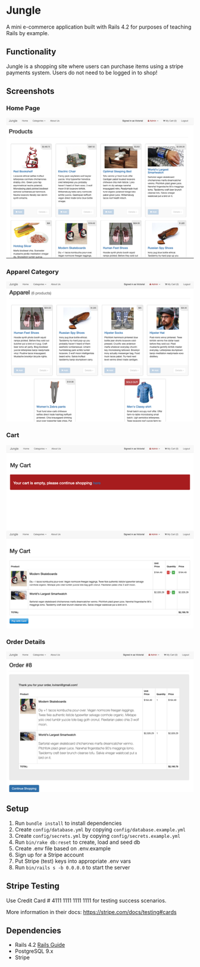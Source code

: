 # Jungle

A mini e-commerce application built with Rails 4.2 for purposes of teaching Rails by example.

## Functionality
Jungle is a shopping site where users can purchase items using a stripe payments system. Users do not need to be logged in to shop!

## Screenshots

### Home Page
!["Screenshot of homepage"](https://github.com/victoriamlee/jungle-rails/blob/master/docs/home-page.png)

### Apparel Category
!["Screenshot of apparel category"](https://github.com/victoriamlee/jungle-rails/blob/master/docs/apparel-category.png)

### Cart
!["Screenshot of empty cart"](https://github.com/victoriamlee/jungle-rails/blob/master/docs/empty-cart.png)
!["Screenshot of cart"](https://github.com/victoriamlee/jungle-rails/blob/master/docs/cart.png)

### Order Details
!["Screenshot of order details"](https://github.com/victoriamlee/jungle-rails/blob/master/docs/order-details.png)

## Setup

1. Run `bundle install` to install dependencies
2. Create `config/database.yml` by copying `config/database.example.yml`
3. Create `config/secrets.yml` by copying `config/secrets.example.yml`
4. Run `bin/rake db:reset` to create, load and seed db
5. Create .env file based on .env.example
6. Sign up for a Stripe account
7. Put Stripe (test) keys into appropriate .env vars
8. Run `bin/rails s -b 0.0.0.0` to start the server

## Stripe Testing

Use Credit Card # 4111 1111 1111 1111 for testing success scenarios.

More information in their docs: <https://stripe.com/docs/testing#cards>

## Dependencies

* Rails 4.2 [Rails Guide](http://guides.rubyonrails.org/v4.2/)
* PostgreSQL 9.x
* Stripe
